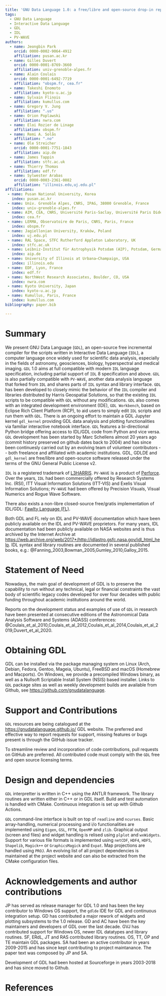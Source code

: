 ```yaml
---
title: 'GNU Data Language 1.0: a free/libre and open-source drop-in replacement for IDL/PV-WAVE'
tags:
  - GNU Data Language
  - Interactive Data Language
  - GDL
  - IDL
  - PV-WAVE
authors:
  - name: Jeongbin Park
    orcid: 0000-0002-9064-4912
    affiliation: pusan.ac.kr
  - name: Gilles Duvert
    orcid: 0000-0001-8769-3660 
    affiliation: univ-grenoble-alpes.fr
  - name: Alain Coulais
    orcid: 0000-0001-6492-7719
    affiliation: "obspm.fr, cea.fr"
  - name: Takeshi Enomoto
    affiliation: kyoto-u.ac.jp
  - name: Sylvain Flinois
    affiliation: kumullus.com
  - name: Gregory V. Jung
    affiliation: ".us"
  - name: Orion Poplawski
    affiliation: nwra.com
  - name: Eloi Rozier de Linage
    affiliation: obspm.fr
  - name: Remi A. Solås
    affiliation: ".no" 
  - name: Ole Streicher
    orcid: 0000-0001-7751-1843
    affiliation: aip.de
  - name: James Tappin
    affiliation: stfc.ac.uk
  - name: Thierry Thomas
    affiliation: edf.fr
  - name: Sylwester Arabas
    orcid: 0000-0003-2361-0082
    affiliation: "illinois.edu,uj.edu.pl"
affiliations:
 - name: Pusan National University, Korea
   index: pusan.ac.kr
 - name: Univ. Grenoble Alpes, CNRS, IPAG, 38000 Grenoble, France 
   index: univ-grenoble-alpes.fr
 - name: AIM, CEA, CNRS, Université Paris-Saclay, Université Paris Diderot, Sorbonne Paris Cité, Gif-sur-Yvette, France
   index: cea.fr
 - name: LERMA, Observatoire de Paris, CNRS, Paris, France 
   index: obspm.fr
 - name: Jagiellonian University, Kraków, Poland
   index: uj.edu.pl
 - name: RAL Space, STFC Rutherford Appleton Laboratory, UK 
   index: stfc.ac.uk
 - name: Leibniz-Institut für Astrophysik Potsdam (AIP), Potsdam, Germany 
   index: aip.de
 - name: University of Illinois at Urbana–Champaign, USA
   index: illinois.edu
 - name: EDF, Lyon, France
   index: edf.fr
 - name: NorthWest Research Associates, Boulder, CO, USA
   index: nwra.com
 - name: Kyoto University, Japan
   index: kyoto-u.ac.jp
 - name: Kumullus, Paris, France
   index: kumullus.com
bibliography: paper.bib

---
```


# Summary

We present GNU Data Language (`GDL`), an open-source free incremental compiler for the scripts written in Interactive Data
  Language (`IDL`), a computer language once widely used for scientific data analysis, especially in the fields of astronomy,
  geosciences, biology, hyperspectral and medical imaging. 
`GDL` 1.0 aims at full compatible with modern `IDL` language specification, including partial support
  of `IDL` 8 specification and above.
`GDL` is also partially compatible with `PV-WAVE`, another data analysis language that forked from `IDL` and 
  shares parts of `IDL` syntax and library interface.
`GDL` has been developed to closely mimic the behavior of the `IDL` compiler and libraries distributed by
  Harris Geospatial Solutions, so that the existing `IDL` scripts to be compatible with `GDL` without any modifications. 
`GDL` also comes with an integrated development environment (IDE), `GDL Workbench`, based on Eclipse Rich Client Platform (RCP),
  to aid users to simply edit `IDL` scripts and run them with `GDL`.
There is an ongoing effort to maintain a GDL Jupyter kernel `gdl_kernel` providing GDL data analysis and plotting functionalities
  via familiar interactive notebook interface.
`GDL` features a bi-directional Python bridge offering access to IDL/GDL code from Python and vice versa.
`GDL` development has been started by Marc Schellens almost 20 years ago (commit history preserved on github dates back to 2004) 
  and has since been continuesly carried out by an evolving team of volunteer contributors -- both freelance and affiliated with
  academic institutions.
GDL, GDLDE and `gdl_kernel` are free/libre and open-source software released under the terms of the GNU General Public License v2.

`IDL` is a registered trademark of [L3HARRIS](http://l3harrisgeospatial.com). 
`PV-WAVE` is a product of [Perforce](http://perforce.com).
Over the years, `IDL` had been commercially offered by Research Systems Inc. (RSI), ITT Visual Information Solutions (ITT-VIS) and
  Exelis Visual Information Solutions; `PV-WAVE` had been offered by Precision Visuals, Visual Numerics and Rogue Wave Software.

There also exists a non-libre closed-source free/gratis implementation of IDL/GDL: [Fawlty Language (FL)](https://www.flxpert.hu/fl/).

Both GDL and FL rely on IDL and PV-WAVE documentation which have been publicly available on the IDL and PV-WAVE proprietors.
For many years, IDL documentation had been publicly available on NASA websites and is thus archived by the Internet Archive at
  <https://web.archive.org/web/2017*/http://idlastro.gsfc.nasa.gov/idl_html_help>.
IDL syntax and library routines are documented in several published books, e.g.: @Fanning_2003,Bowman_2005,Gumley_2010,Galloy_2015.

# Statement of Need

Nowadays, the main goal of development of GDL is to preserve the capability to run without any technical, legal or financial 
  constraints the vast body of scientific legacy codes developed for over four decades with public funding throughout
  academic institutions around the world.

Reports on the development status and examples of use of `GDL` in research have been presented at consecutive editions 
  of the Astronomical Data Analysis Software and Systems (ADASS) conferences:
  @Coulais_et_al_2010,Coulais_et_al_2012,Coulais_et_al_2014,Coulais_et_al_2019,Duvert_et_al_2020.

# Obtaining GDL

GDL can be installed via the package managing system on Linux (Arch, Debian, Fedora, Gentoo, Mageia, Ubuntu), 
  FreeBSD and macOS (Homebrew and Macports).
On Windows, we provide a precompiled Windows binary, as well as a Nullsoft Scriptable
  Install System (NSIS) based installer.
Links to `GDL` package sites as well as weekly development builds are available from Github, see <https://github.com/gnudatalanguage>.

# Support and Contributions

`GDL` resources are being catalogued at the <https://gnudatalanguage.github.io/> GDL website.
The preferred and effective way to report requests for support, missing features or bugs present
  is through the GitHub issue tracker.

To streamline review and incorporation of code contributions, pull requests on GitHub are preferred.
All contributed code must comply with the `GDL` free and open source licensing terms.

# Design and dependencies

`GDL` interpretter is written in C++ using the ANTLR framework.
The library routines are written either in C++ or in GDL itself.
Build and test automation is handled with CMake.
Continuous integration is set up with Github Actions.

`GDL` command-line interface is built on top of `readline` and `ncurses`.
Basic array-handling, numerical processing and i/o functionalities are implemented using `Eigen`,
  `GSL`, `FFTW`, `OpenMP` and `zlib`.
Graphical output (screen and files) and widget handling is relised using 
  `plplot` and `wxWidgets`.
Support for various file formats is implemented using `netCDF`, `HDF4`,
  `HDF5`, `Shapelib`, `Magick++` or `GraphicsMagick` and `Expat`.
Map projections are handled using `PROJ`.
An evolving list of all project dependencies is maintained at the project website
  and can also be extracted from the CMake configuration files.

# Acknowledgements and author contributions

JP has served as release manager for GDL 1.0 and has been the key contributor to Windows OS support, the `gdlde` IDE for GDL and continuous integration setup. 
GD has contributed a major rework of widgets and plotting subsystems to the 1.0 release.
GD and AC have been the key maintainers and developers of GDL over the last decade.
GVJ has contributed support for Windows OS, newer IDL datatypes and library routines.
SF, ERdL, JT and RAS contributed library routines.
OS, TT, OP and TE maintain GDL packages.
SA had been an active contributor in years 2009-2015 and has since kept contributing to project maintanance.
The paper text was composed by JP and SA.

Development of GDL had been hosted at Sourceforge in years 2003-2018 and has since moved to Github.

# References
